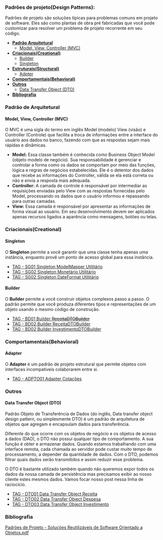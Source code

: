 ### Padrões de projeto(Design Patterns):
Padrões de projeto são soluções típicas para problemas comuns em projeto de software. Eles são como plantas de obra pré fabricadas que você pode customizar para resolver um problema de projeto recorrente em seu código.</br>
- **[Padrão Arquitetural](#criacionaiscreational)**
    - [Model, View, Controller (MVC)](#model-view-controller-mvc)
- **[Criacionais(Creational)](#criacionaiscreational)**
    - [Builder](#builder)
    - [Singleton](#singleton)
- **[Estruturais(Structural)](#estruturaisstructural)**
    - [Adpter](#adapter )
- **[Comportamentais(Behavioral)](#comportamentaisbehavioral)**
- **[Outros](#outros)**
    - [Data Transfer Object (DTO)](#data-transfer-object-dto)
- **[Bibliografia](#bibliografia)**

### Padrão de Arquitetural
#### Model, View, Controller (MVC)
O MVC é uma sigla do termo em inglês Model (modelo) View (visão) e Controller (Controle) que facilita a troca de informações entre a interface do usuário aos dados no banco, fazendo com que as respostas sejam mais rápidas e dinâmicas.

 - **Model:** Essa classe também é conhecida como Business Object Model (objeto modelo de negócio). Sua responsabilidade é gerenciar e controlar a forma como os dados se comportam por meio das funções, lógica e regras de negócios estabelecidas. Ele é o detentor dos dados que recebe as informações do Controller, válida se ela está correta ou não e envia a resposta mais adequada.
 - **Controller:** A camada de controle é responsável por intermediar as requisições enviadas pelo View com as respostas fornecidas pelo Model, processando os dados que o usuário informou e repassando para outras camadas.
 - **View:** Essa camada é responsável por apresentar as informações de forma visual ao usuário. Em seu desenvolvimento devem ser aplicados apenas recursos ligados a aparência como mensagens, botões ou telas.

### Criacionais(Creational)
#### Singleton
O **Singleton** permite a você garantir que uma classe tenha apenas uma instância, enquanto provê um ponto de acesso global para essa instância.</br>
 - [TAG - SG01 Singleton ModelMapper Utilitário](src/main/java/br/com/ifg/controlefinanca/models/util/ModelMapperUtil.java)
 - [TAG - SG02 Singleton Monetário Utilitário](src/main/java/br/com/ifg/controlefinanca/models/util)
 - [TAG - SG02 Singleton DateFormat Utilitário](src/main/java/br/com/ifg/controlefinanca/models/util)

#### Builder
O **Builder** permite a você construir objetos complexos passo a passo. O padrão permite que você produza diferentes tipos e representações de um objeto usando o mesmo código de construção.</br>
 - [TAG - BD01 Builder ~~ReceitaDTOBuilder~~](src/main/java/br/com/ifg/controlefinanca/models/receita/dto/ReceitaDTOBuilder.java)
 - [TAG - BD02 Builder ReceitaDTOBuilder](src/main/java/com/example/demo/model/dto/receita/ReceitaDTOBuilder.java)
 - [TAG - BD02 Builder InvestimentoDTOBuilder](src/main/java/br/com/ifg/controlefinanca/models)


### Comportamentais(Behavioral)
#### Adapter
O **Adapter** é um padrão de projeto estrutural que permite objetos com interfaces incompatíveis colaborarem entre si.
- [TAG - ADPTO01 Adapter Cotações](src/main/java/br/com/ifg/controlefinanca/models)

### Outros

#### Data Transfer Object (DTO)
Padrão Objeto de Transferência de Dados (do inglês, Data transfer object design pattern, ou simplesmente DTO) é um padrão de arquitetura de objetos que agregam e encapsulam dados para transferência.

Diferente do que ocorre com os objetos de negócio e os objetos de acesso a dados (DAO), o DTO não possui qualquer tipo de comportamento. A sua função é obter e armazenar dados. Quando estamos trabalhando com uma interface remota, cada chamada ao servidor pode custar muito tempo de processamento, a depender da quantidade de dados. Com o DTO, podemos filtrar quais dados serão transmitidos e assim reduzir esse problema.

O DTO é bastante utilizado também quando não queremos expor todos os dados da nossa camada de persistência mas precisamos exibir ao nosso cliente estes mesmos dados. Vamos focar nosso post nessa linha de raciocício.

- [TAG - DTO01 Data Transfer Object Receita](src/main/java/br/com/ifg/controlefinanca/models/receita/dto/ReceitaDTO.java)
- [TAG - DTO02 Data Transfer Object Despesa](src/main/java/br/com/ifg/controlefinanca/models/)
- [TAG - DTO03 Data Transfer Object Investimento](src/main/java/br/com/ifg/controlefinanca/models/investimento/dto/InvestimentoDTO.java)

### Bibliografia
[Padrões de Projeto - Solucões Reutilizáveis de Software Orientado a Objetos.pdf](https://github.com/carlosalexandredev/desing-patterns/blob/c0ddbf7b49bed10d18ecf1941745d72e97ab6105/Padr%C3%B5es%20de%20Projeto%20-%20Soluc%C3%B5es%20Reutiliz%C3%A1veis%20de%20Software%20Orientado%20a%20Objetos.pdf)

